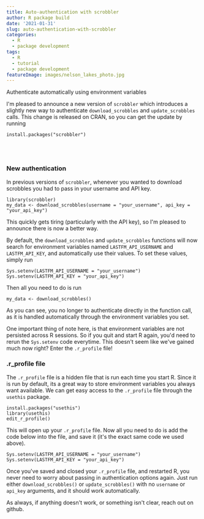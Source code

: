 ```yaml
---
title: Auto-authentication with scrobbler
author: R package build
date: '2021-01-31'
slug: auto-authentication-with-scrobbler
categories:
  - R
  - package development
tags:
  - R
  - tutorial
  - package development
featureImage: images/nelson_lakes_photo.jpg
---
```


Authenticate automatically using environment variables

<!--more-->

I'm pleased to announce a new version of `scrobbler` which introduces a slightly new way to authenticate `download_scrobbles` and `update_scrobbles` calls. This change is released on CRAN, so you can get the update by running

```
install.packages("scrobbler")
```

<br/><br/>

### New authentication

In previous versions of `scrobbler`, whenever you wanted to download scrobbles you had to pass in your username and API key.

```
library(scrobbler)
my_data <- download_scrobbles(username = "your_username", api_key = "your_api_key")
```

This quickly gets tiring (particularly with the API key), so I'm pleased to announce there is now a better way. 

By default, the `download_scrobbles` and `update_scrobbles` functions will now search for environment variables named `LASTFM_API_USERNAME` and `LASTFM_API_KEY`, and automatically use their values. To set these values, simply run

```
Sys.setenv(LASTFM_API_USERNAME = "your_username")
Sys.setenv(LASTFM_API_KEY = "your_api_key")
```

Then all you need to do is run

```
my_data <- download_scrobbles()
```

As you can see, you no longer to authenticate directly in the function call, as it is handled automatically through the environment variables you set. 

One important thing of note here, is that environment variables are not persisted across R sessions. So if you quit and start R again, you'd need to rerun the `Sys.setenv` code everytime. This doesn't seem like we've gained much now right? Enter the `.r_profile` file!



### .r_profile file

The `.r_profile` file is a hidden file that is run each time you start R. Since it is run by default, its a great way to store environment variables you always want available. We can get easy access to the `.r_profile` file through the `usethis` package.

```
install.packages("usethis")
library(usethis)
edit_r_profile()
```

This will open up your `.r_profile` file. Now all you need to do is add the code below into the file, and save it (it's the exact same code we used above).

```
Sys.setenv(LASTFM_API_USERNAME = "your_username")
Sys.setenv(LASTFM_API_KEY = "your_api_key")
```

Once you've saved and closed your `.r_profile` file, and restarted R, you never need to worry about passing in authentication options again. Just run either `download_scrobbles()` or `update_scrobbles()` with no `username` or `api_key` arguments, and it should work automatically.

As always, if anything doesn't work, or something isn't clear, reach out on github.
